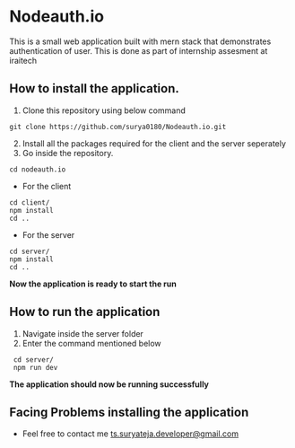 # Nodeauth.io
This is a small web application built with mern stack that demonstrates authentication of user. This is done as part of internship assesment at iraitech

## How to install the application.
1. Clone this repository using below command
```
git clone https://github.com/surya0180/Nodeauth.io.git
```
2. Install all the packages required for the client and the server seperately
3. Go inside the repository.
```
cd nodeauth.io
```
* For the client
```
cd client/
npm install
cd ..
```
* For the server
```
cd server/
npm install
cd ..
```

**Now the application is ready to start the run**

## How to run the application
1. Navigate inside the server folder
2. Enter the command mentioned below
```
 cd server/
 npm run dev
```

**The application should now be running successfully**

## Facing Problems installing the application
* Feel free to contact me ts.suryateja.developer@gmail.com
